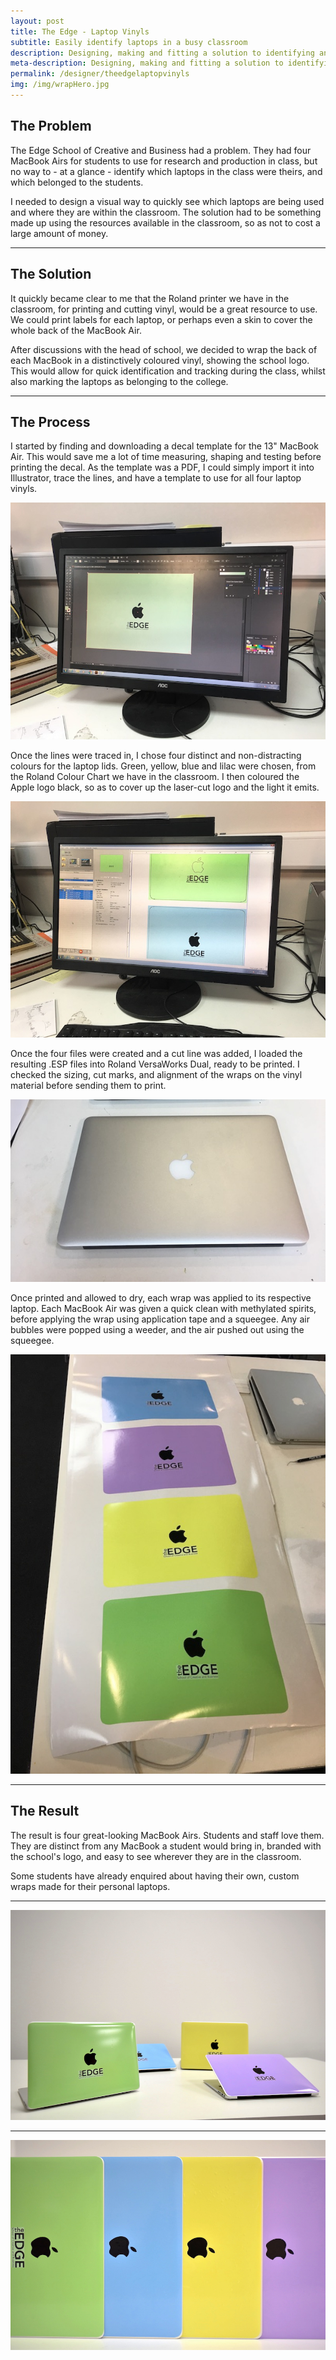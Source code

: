 ```yaml
---
layout: post
title: The Edge - Laptop Vinyls
subtitle: Easily identify laptops in a busy classroom
description: Designing, making and fitting a solution to identifying and keeping track of college laptops.
meta-description: Designing, making and fitting a solution to identifying and keeping track of college laptops.
permalink: /designer/theedgelaptopvinyls
img: /img/wrapHero.jpg
---
```



## The Problem

The Edge School of Creative and Business had a problem. They had four MacBook Airs for students to use for research and production in class, but no way to - at a glance - identify which laptops in the class were theirs, and which belonged to the students.

I needed to design a visual way to quickly see which laptops are being used and where they are within the classroom. The solution had to be something made up using the resources available in the classroom, so as not to cost a large amount of money.

---

## The Solution

It quickly became clear to me that the Roland printer we have in the classroom, for printing and cutting vinyl, would be a great resource to use. We could print labels for each laptop, or perhaps even a skin to cover the whole back of the MacBook Air.

After discussions with the head of school, we decided to wrap the back of each MacBook in a distinctively coloured vinyl, showing the school logo. This would allow for quick identification and tracking during the class, whilst also marking the laptops as belonging to the college.

---

## The Process

I started by finding and downloading a decal template for the 13" MacBook Air. This would save me a lot of time measuring, shaping and testing before printing the decal. As the template was a PDF, I could simply import it into Illustrator, trace the lines, and have a template to use for all four laptop vinyls.

<img src="/img/wrapIllustrator.jpg" />

Once the lines were traced in, I chose four distinct and non-distracting colours for the laptop lids. Green, yellow, blue and lilac were chosen, from the Roland Colour Chart we have in the classroom. I then coloured the Apple logo black, so as to cover up the laser-cut logo and the light it emits.

<img src="/img/wrapRoland.jpg" />

Once the four files were created and a cut line was added, I loaded the resulting .ESP files into Roland VersaWorks Dual, ready to be printed. I checked the sizing, cut marks, and alignment of the wraps on the vinyl material before sending them to print.

<img src="/img/wrapMacBookAir.jpg" />

Once printed and allowed to dry, each wrap was applied to its respective laptop. Each MacBook Air was given a quick clean with methylated spirits, before applying the wrap using application tape and a squeegee. Any air bubbles were popped using a weeder, and the air pushed out using the squeegee.

<img src="/img/wrapPrinted.jpg" />

---

## The Result

The result is four great-looking MacBook Airs. Students and staff love them. They are distinct from any MacBook a student would bring in, branded with the school's logo, and easy to see wherever they are in the classroom.

Some students have already enquired about having their own, custom wraps made for their personal laptops.

---

<img src="/img/wrapResult.jpg" />

---

<img src="/img/wrapResult2.jpg" />

